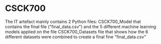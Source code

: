 # CSCK700
The IT artefact mainly contains 2 Python files:
CSCK700_Model that contains the final file ("final_data.csv") and the 5 different machine learning models applied on the file
CSCK700_Datasets file that shows how the 6 different datasets were combined to create a final fine "final_data.csv" 
